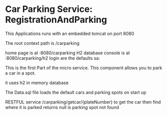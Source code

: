 # Car Parking Service: RegistrationAndParking
This Applications runs with an embedded tomcat on port 8080

The root context path is /carparking

home page is at :8080/carparking
H2 database console is at :8080/carparking/h2
login are the defaults sa:

This is the first Part of the micro service. This component allows you to park a car in a spot.

it uses h2 in memory database

The Data.sql file loads the default cars and parking spots on start up

RESTFUL service
/carparking/getcar/{plateNumber} to get the car then find where it is parked returns null is parking spot not found